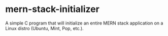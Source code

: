 # mern-stack-initializer
A simple C program that will initialize an entire MERN stack application on a Linux distro (Ubuntu, Mint, Pop, etc.). 
